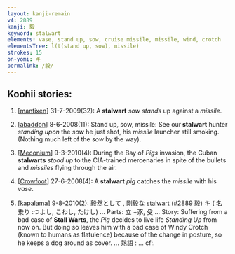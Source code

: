 ```yaml
---
layout: kanji-remain
v4: 2889
kanji: 毅
keyword: stalwart
elements: vase, stand up, sow, cruise missile, missile, wind, crotch
elementsTree: l(t(stand up, sow), missile)
strokes: 15
on-yomi: キ
permalink: /毅/
---
```


## Koohii stories: 

1) [<a href="http://kanji.koohii.com/profile/mantixen">mantixen</a>] 31-7-2009(32): A<strong> stalwart</strong> <em>sow stands</em> up against a <em>missile</em>.

2) [<a href="http://kanji.koohii.com/profile/abaddon">abaddon</a>] 8-6-2008(11): Stand up, sow, missile: See our<strong> stalwart</strong> hunter <em>standing upon</em> the <em>sow</em> he just shot, his <em>missile</em> launcher still smoking. (Nothing much left of the <em>sow</em> by the way).

3) [<a href="http://kanji.koohii.com/profile/Meconium">Meconium</a>] 9-3-2010(4): During the Bay of <em>Pigs</em> invasion, the Cuban <strong>stalwarts</strong> <em>stood up</em> to the CIA-trained mercenaries in spite of the bullets and <em>missiles</em> flying through the air.

4) [<a href="http://kanji.koohii.com/profile/Crowfoot">Crowfoot</a>] 27-6-2008(4): A<strong> stalwart</strong> <em>pig</em> catches the <em>missile</em> with his <em>vase</em>.

5) [<a href="http://kanji.koohii.com/profile/kapalama">kapalama</a>] 9-8-2010(2): 毅然として , 剛毅な <a href="../v4/2889.html">stalwart</a> (#2889 毅) キ ( 名乗り :つよし, こわし, たけし) ... Parts: 立 +豕, 殳 ... Story: Suffering from a bad case of <strong>Stall Warts</strong>, the <em>Pig</em> decides to live life <em>Standing Up</em> from now on. But doing so leaves him with a bad case of Windy Crotch (known to humans as flatulence) because of the change in posture, so he keeps a dog around as cover. ... 熟語 : ... cf:.

